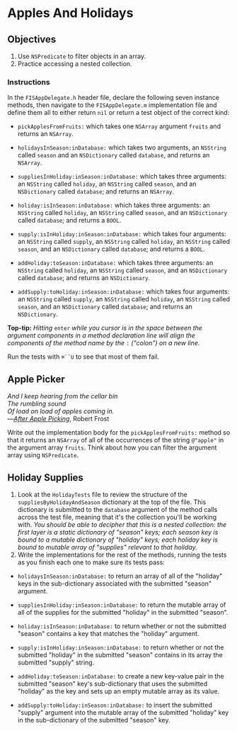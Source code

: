 # Apples And Holidays

## Objectives

1. Use `NSPredicate` to filter objects in an array.
2. Practice accessing a nested collection.

### Instructions

In the `FISAppDelegate.h` header file, declare the following seven instance methods, then navigate to the `FISAppDelegate.m` implementation file and define them all to either return `nil` or return a test object of the correct kind:

* `pickApplesFromFruits:` which takes one `NSArray` argument `fruits` and returns an `NSArray`.

* `holidaysInSeason:inDatabase:` which takes two arguments, an `NSString` called `season` and an `NSDictionary` called `database`, and returns an `NSArray`.

* `suppliesInHoliday:inSeason:inDatabase:` which takes three arguments: an `NSString` called `holiday`, an `NSString` called `season`, and an `NSDictionary` called `database`; and returns an `NSArray`.

* `holiday:isInSeason:inDatabase:` which takes three arguments: an `NSString` called `holiday`, an `NSString` called `season`, and an `NSDictionary` called `database`; and returns a `BOOL`.

* `supply:isInHoliday:inSeason:inDatabase:` which takes four arguments: an `NSString` called `supply`, an `NSString` called `holiday`, an `NSString` called `season`, and an `NSDictionary` called `database`; and returns a `BOOL`.

* `addHoliday:toSeason:inDatabase:` which takes three arguments: an `NSString` called `holiday`, an `NSString` called `season`, and an `NSDictionary` called `database`; and returns an `NSDictionary`.

* `addSupply:toHoliday:inSeason:inDatabase:` which takes four arguments: an `NSString` called `supply`, an `NSString` called `holiday`, an `NSString` called `season`, and an `NSDictionary` called `database`; and returns an `NSDictionary`.

**Top-tip:** *Hitting* `enter` *while you cursor is in the space between the argument components in a method declaration line will align the components of the method name by the* `:` *("colon") on a new line.*

Run the tests with `⌘``U` to see that most of them fail.

## Apple Picker

*And I keep hearing from the cellar bin  
The rumbling sound  
Of load on load of apples coming in.*  
—[*After Apple Picking*][after_apple_picking], Robert Frost

[after_apple_picking]: http://www.poets.org/poetsorg/poem/after-apple-picking

Write out the implementation body for the `pickApplesFromFruits:` method so that it returns an `NSArray` of all of the occurrences of the string `@"apple"` in the argument array `fruits`. Think about how you can filter the argument array using `NSPredicate`.

## Holiday Supplies 

1. Look at the `HolidayTests` file to review the structure of the `suppliesByHolidayAndSeason` dictionary at the top of the file. This dictionary is submitted to the `database` argument of the method calls across the test file, meaning that it's the collection you'll be working with. *You should be able to decipher that this is a nested collection: the first layer is a static dictionary of "season" keys; each season key is bound to a mutable dictionary of "holiday" keys; each holiday key is bound to mutable array of "supplies" relevant to that holiday.*
2. Write the implementations for the rest of the methods, running the tests as you finish each one to make sure its tests pass: 

  * `holidaysInSeason:inDatabase:` to return an array of all of the "holiday" keys in the sub-dictionary associated with the submitted "season" argument.
  
  * `suppliesInHoliday:inSeason:inDatabase:` to return the mutable array of all of the supplies for the submitted "holiday" in the submitted "season".
  
  * `holiday:isInSeason:inDatabase:` to return whether or not the submitted "season" contains a key that matches the "holiday" argument.
  
  * `supply:isInHoliday:inSeason:inDatabase:` to return whether or not the submitted "holiday" in the submitted "season" contains in its array the submitted "supply" string.
  
  * `addHoliday:toSeason:inDatabase:` to create a new key-value pair in the submitted "season" key's sub-dictionary that uses the submitted "holiday" as the key and sets up an empty mutable array as its value.
  
  * `addSupply:toHoliday:inSeason:inDatabase:` to insert the submitted "supply" argument into the mutable array of the submitted "holiday" key in the sub-dictionary of the submitted "season" key.

